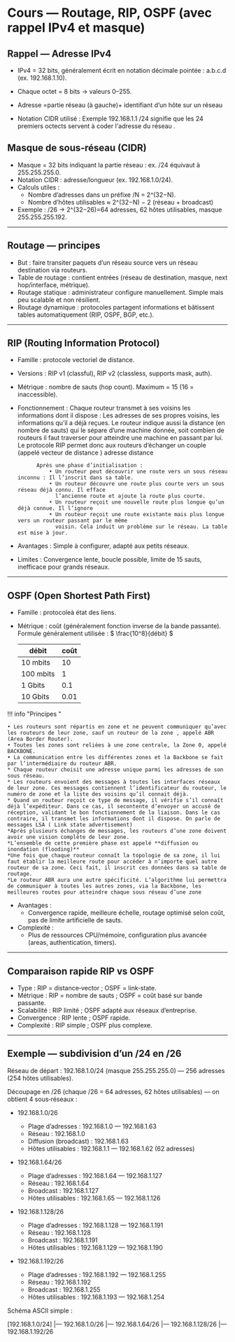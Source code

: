 # Cours — Routage, RIP, OSPF (avec rappel IPv4 et masque)



## Rappel — Adresse IPv4
- IPv4 = 32 bits, généralement écrit en notation décimale pointée : a.b.c.d (ex. 192.168.1.10).
- Chaque octet = 8 bits → valeurs 0–255.
- Adresse =partie réseau (à gauche)+ identifiant d’un hôte sur un réseau 

- Notation CIDR utilisé : Exemple 192.168.1.1 /24 signifie que les 24 premiers octects servent à coder l'adresse du réseau .

## Masque de sous‑réseau (CIDR)
- Masque = 32 bits indiquant la partie réseau : ex. /24 équivaut à 255.255.255.0.
- Notation CIDR : adresse/longueur (ex. 192.168.1.0/24).
- Calculs utiles :
    - Nombre d’adresses dans un préfixe /N = 2^(32−N).
    - Nombre d’hôtes utilisables ≈ 2^(32−N) − 2 (réseau + broadcast) 
- Exemple : /26 → 2^(32−26)=64 adresses, 62 hôtes utilisables, masque 255.255.255.192.

---

## Routage — principes
- But : faire transiter paquets d’un réseau source vers un réseau destination via routeurs.
- Table de routage : contient entrées (réseau de destination, masque, next hop/interface, métrique).
- Routage statique : administrateur configure manuellement. Simple mais peu scalable et non résilient.
- Routage dynamique : protocoles partagent informations et bâtissent tables automatiquement (RIP, OSPF, BGP, etc.).

---

## RIP (Routing Information Protocol)
- Famille : protocole vectoriel de distance.
- Versions : RIP v1 (classful), RIP v2 (classless, supports mask, auth).
- Métrique : nombre de sauts (hop count). Maximum = 15 (16 = inaccessible).
- Fonctionnement :
            Chaque routeur transmet à ses voisins les informations dont il dispose :
            Les adresses de ses propres voisins, les informations qu’il a déjà reçues. Le routeur indique aussi la
            distance (en nombre de sauts) qui le sépare d’une machine donnée, soit combien de routeurs il faut
            traverser pour atteindre une machine en passant par lui. Le protocole RIP permet donc aux routeurs
            d’échanger un couple (appelé vecteur de distance ) adresse distance


            Après une phase d’initialisation :
                • Un routeur peut découvrir une route vers un sous réseau inconnu : Il l’inscrit dans sa table.
                • Un routeur découvre une route plus courte vers un sous réseau déjà connu. Il efface
                  l’ancienne route et ajoute la route plus courte.
                • Un routeur reçoit une nouvelle route plus longue qu’un déjà connue. Il l’ignore
                • Un routeur reçoit une route existante mais plus longue vers un routeur passant par le même
                  voisin. Cela induit un problème sur le réseau. La table est mise à jour.
   
- Avantages : Simple à configurer, adapté aux petits réseaux.
- Limites :   Convergence lente, boucle possible, limite de 15 sauts, inefficace pour grands réseaux.


---

## OSPF (Open Shortest Path First)
- Famille : protocoleà état des liens.
- Métrique : coût (généralement fonction inverse de la bande passante).         
    Formule généralement utilisée : $ \frac{10^8}{débit} $ 

  | débit | coût |
  | -- | -- |
  |10 mbits| 10|
  |100 mbits| 1|
  |1 Gbits| 0.1|
  | 10 Gbits| 0.01|

!!! info "Principes "
    
    • Les routeurs sont répartis en zone et ne peuvent communiquer qu’avec les routeurs de leur zone, sauf un routeur de la zone , appelé ABR (Area Border Router).
    • Toutes les zones sont reliées à une zone centrale, la Zone 0, appelé BACKBONE.
    • La communication entre les différentes zones et la Backbone se fait par l’intermédiaire du routeur ABR.
    * Chaque routeur choisit une adresse unique parmi les adresses de son sous réseau.
    * Les routeurs envoient des messages à toutes les interfaces réseaux de leur zone. Ces messages contiennent l’identificateur du routeur, le numéro de zone et la liste des voisins qu’il connait déjà.
    * Quand un routeur reçoit ce type de message, il vérifie s’il connaît déjà l’expéditeur. Dans ce cas, il secontente d’envoyer un accusé de réception, validant le bon fonctionnement de la liaison. Dans le cas contraire, il transmet les informations dont il dispose. On parle de messages LSA ( Link state advertisement)
    *Après plusieurs échanges de messages, les routeurs d’une zone doivent avoir une vision complète de leur zone.
    *L’ensemble de cette première phase est appelé **diffusion ou inondation (flooding)**
    *Une fois que chaque routeur connaît la topologie de sa zone, il lui faut établir la meilleure route pour accéder à n’importe quel autre routeur de sa zone. Ceci fait, il inscrit ces données dans sa table de routage.
    *Le routeur ABR aura une autre spécificité. L’algorithme lui permettra de communiquer à toutes les autres zones, via la Backbone, les meilleures routes pour atteindre chaque sous réseau d’une zone
    
- Avantages :
    - Convergence rapide, meilleure échelle, routage optimisé selon coût, pas de limite artificielle de sauts.
- Complexité :
    - Plus de ressources CPU/mémoire, configuration plus avancée (areas, authentication, timers).

---

## Comparaison rapide RIP vs OSPF
- Type : RIP = distance‑vector ; OSPF = link‑state.
- Métrique : RIP = nombre de sauts ; OSPF = coût basé sur bande passante.
- Scalabilité : RIP limité ; OSPF adapté aux réseaux d’entreprise.
- Convergence : RIP lente ; OSPF rapide.
- Complexité : RIP simple ; OSPF plus complexe.

---




## Exemple — subdivision d’un /24 en /26

Réseau de départ : 192.168.1.0/24 (masque 255.255.255.0) — 256 adresses (254 hôtes utilisables).

Découpage en /26 (chaque /26 = 64 adresses, 62 hôtes utilisables) — on obtient 4 sous‑réseaux :

- 192.168.1.0/26  
    - Plage d’adresses : 192.168.1.0 — 192.168.1.63  
    - Réseau : 192.168.1.0  
    - Diffusion (broadcast) : 192.168.1.63  
    - Hôtes utilisables : 192.168.1.1 — 192.168.1.62 (62 adresses)

- 192.168.1.64/26  
    - Plage d’adresses : 192.168.1.64 — 192.168.1.127  
    - Réseau : 192.168.1.64  
    - Broadcast : 192.168.1.127  
    - Hôtes utilisables : 192.168.1.65 — 192.168.1.126

- 192.168.1.128/26  
    - Plage d’adresses : 192.168.1.128 — 192.168.1.191  
    - Réseau : 192.168.1.128  
    - Broadcast : 192.168.1.191  
    - Hôtes utilisables : 192.168.1.129 — 192.168.1.190

- 192.168.1.192/26  
    - Plage d’adresses : 192.168.1.192 — 192.168.1.255  
    - Réseau : 192.168.1.192  
    - Broadcast : 192.168.1.255  
    - Hôtes utilisables : 192.168.1.193 — 192.168.1.254

Schéma ASCII simple :

[192.168.1.0/24]
|— 192.168.1.0/26
|— 192.168.1.64/26
|— 192.168.1.128/26
|— 192.168.1.192/26

